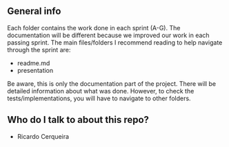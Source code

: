 ## General info

Each folder contains the work done in each sprint (A-G).
The documentation will be different because we improved our work in each passing sprint.
The main files/folders I recommend reading to help navigate through the sprint are:

- readme.md
- presentation

Be aware, this is only the documentation part of the project. There will be detailed information about what was done. However, to check the tests/implementations, you will have to navigate to other folders.

## Who do I talk to about this repo? 

- Ricardo Cerqueira